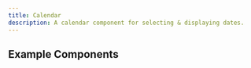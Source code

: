 ```yaml
---
title: Calendar
description: A calendar component for selecting & displaying dates.
---
```


<script>
	import { Preview } from '$docs/components'
	export let snippets
	export let previews
</script>

## Example Components
